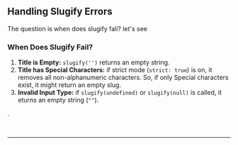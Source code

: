 ## Handling Slugify Errors

The question is when does slugify fali? let's see

### When Does Slugify Fail?

1.  **Title is Empty:** `slugify('')` returns an empty string.
2.  **Title has Special Characters:** if strict mode (`strict: true`) is on, it removes all non-alphanumeric characters. So, if only Special characters exist, it might return an empty slug.
3.  **Invalid Input Type:** if `slugify(undefined)` or `slugify(null)` is called, it eturns an empty string (`""`).

.

<br>

---



